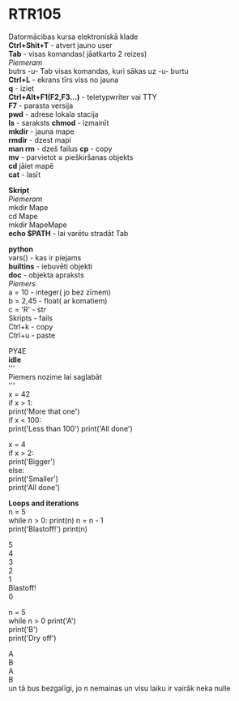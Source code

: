 # RTR105
Datormācibas kursa elektroniskā klade  
**Ctrl+Shit+T** - atvert jauno user  
**Tab** - visas komandas( jāatkarto 2 reizes)  
_Piemeram_   
butrs _-u-_ Tab  visas komandas, kuri sākas uz -u- burtu  
**Ctrl+L** - ekrans tīrs viss no jauna  
**q** - iziet  
**Ctrl+Alt+F1(F2,F3...)** - teletypwriter vai TTY  
**F7** - parasta versija  
**pwd** - adrese lokala stacija  
**ls** - saraksts
**chmod** - izmainīt  
**mkdir** - jauna mape  
**rmdir** - dzest mapi  
**man rm** - dzeš failus
**cp** - copy  
**mv** - parvietot
**=** pieškiršanas objekts  
**cd** jāiet mapē  
**cat** - lasīt  

**Skript**  
_Piemeram_  
mkdir Mape  
cd Mape  
mkdir MapeMape  
**echo $PATH** - lai varētu stradāt Tab  

**python**  
vars() - kas ir piejams  
__builtins__ - iebuvēti objekti  
__doc__ - objekta apraksts  
_Piemers_  
a = 10 - integer( jo bez zīmem)  
b = 2,45 - float( ar komatiem)  
c = 'R' - str  
Skripts - fails  
Ctrl+k - copy  
Ctrl+u - paste  
  
PY4E  
**idle**  
'''  
Piemers nozime lai saglabāt  
'''  
x = 42  
if x > 1:  
   print('More that one')  
   if x < 100:  
      print('Less than 100')
print('All done')  


  
x = 4  
if x > 2:  
   print('Bigger')  
else:  
    print('Smaller')  
print('All done')  
  



**Loops and iterations**  
n = 5  
while n > 0:
      print(n)
      n = n - 1  
print('Blastoff!') 
print(n)  
>>>>>>>  
5  
4  
3  
2  
1  
Blastoff!  
0  
>>>>>>>>  
n = 5   
while n > 0
      print('A')  
      print('B')  
print('Dry off')  
>>>>>>>>>>>>>>
A  
B  
A  
B  
un tā bus bezgalīgi, jo n nemainas un visu laiku ir vairāk neka nulle  
>>>>>>>>>>>>>>>>>>>>>>>>>>  

